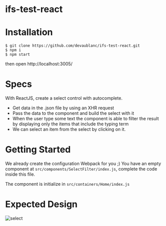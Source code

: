 # ifs-test-react

# Installation

```
$ git clone https://github.com/devaublanc/ifs-test-react.git
$ npm i
$ npm start
```

then open http://localhost:3005/

# Specs

With ReactJS, create a select control with autocomplete.

* Get data in the .json file by using an XHR request
* Pass the data to the component and build the select with it
* When the user type some text the component is able to filter the result by displaying only the items that include the typing term
* We can select an item from the select by clicking on it.

# Getting Started

We already create the configuration Webpack for you ;)
You have an empty component at `src/components/SelectFilter/index.js`, complete the code inside this file.

The component is initialize in `src/containers/Home/index.js`


# Expected Design
<img src="https://raw.githubusercontent.com/devaublanc/ifs-test-react/master/select.png" alt="select">
